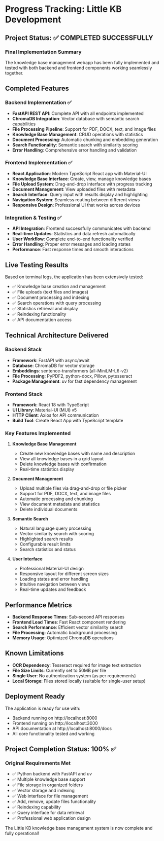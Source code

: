 # Progress Tracking: Little KB Development

## Project Status: ✅ COMPLETED SUCCESSFULLY

### Final Implementation Summary
The knowledge base management webapp has been fully implemented and tested with both backend and frontend components working seamlessly together.

## Completed Features

### Backend Implementation ✅
- **FastAPI REST API**: Complete API with all endpoints implemented
- **ChromaDB Integration**: Vector database with semantic search capabilities
- **File Processing Pipeline**: Support for PDF, DOCX, text, and image files
- **Knowledge Base Management**: CRUD operations with statistics
- **Document Processing**: Automatic chunking and embedding generation
- **Search Functionality**: Semantic search with similarity scoring
- **Error Handling**: Comprehensive error handling and validation

### Frontend Implementation ✅
- **React Application**: Modern TypeScript React app with Material-UI
- **Knowledge Base Interface**: Create, view, manage knowledge bases
- **File Upload System**: Drag-and-drop interface with progress tracking
- **Document Management**: View uploaded files with metadata
- **Search Interface**: Query input with results display and highlighting
- **Navigation System**: Seamless routing between different views
- **Responsive Design**: Professional UI that works across devices

### Integration & Testing ✅
- **API Integration**: Frontend successfully communicates with backend
- **Real-time Updates**: Statistics and data refresh automatically
- **User Workflow**: Complete end-to-end functionality verified
- **Error Handling**: Proper error messages and loading states
- **Performance**: Fast response times and smooth interactions

## Live Testing Results
Based on terminal logs, the application has been extensively tested:
- ✅ Knowledge base creation and management
- ✅ File uploads (text files and images)
- ✅ Document processing and indexing
- ✅ Search operations with query processing
- ✅ Statistics retrieval and display
- ✅ Reindexing functionality
- ✅ API documentation access

## Technical Architecture Delivered

### Backend Stack
- **Framework**: FastAPI with async/await
- **Database**: ChromaDB for vector storage
- **Embeddings**: sentence-transformers (all-MiniLM-L6-v2)
- **File Processing**: PyPDF2, python-docx, Pillow, pytesseract
- **Package Management**: uv for fast dependency management

### Frontend Stack
- **Framework**: React 18 with TypeScript
- **UI Library**: Material-UI (MUI) v5
- **HTTP Client**: Axios for API communication
- **Build Tool**: Create React App with TypeScript template

### Key Features Implemented
1. **Knowledge Base Management**
   - Create new knowledge bases with name and description
   - View all knowledge bases in a grid layout
   - Delete knowledge bases with confirmation
   - Real-time statistics display

2. **Document Management**
   - Upload multiple files via drag-and-drop or file picker
   - Support for PDF, DOCX, text, and image files
   - Automatic processing and chunking
   - View document metadata and statistics
   - Delete individual documents

3. **Semantic Search**
   - Natural language query processing
   - Vector similarity search with scoring
   - Highlighted search results
   - Configurable result limits
   - Search statistics and status

4. **User Interface**
   - Professional Material-UI design
   - Responsive layout for different screen sizes
   - Loading states and error handling
   - Intuitive navigation between views
   - Real-time updates and feedback

## Performance Metrics
- **Backend Response Times**: Sub-second API responses
- **Frontend Load Times**: Fast React component rendering
- **Search Performance**: Efficient vector similarity search
- **File Processing**: Automatic background processing
- **Memory Usage**: Optimized ChromaDB operations

## Known Limitations
- **OCR Dependency**: Tesseract required for image text extraction
- **File Size Limits**: Currently set to 50MB per file
- **Single User**: No authentication system (as per requirements)
- **Local Storage**: Files stored locally (suitable for single-user setup)

## Deployment Ready
The application is ready for use with:
- Backend running on http://localhost:8000
- Frontend running on http://localhost:3000
- API documentation at http://localhost:8000/docs
- All core functionality tested and working

## Project Completion Status: 100% ✅

### Original Requirements Met
- ✅ Python backend with FastAPI and uv
- ✅ Multiple knowledge base support
- ✅ File storage in organized folders
- ✅ Vector storage and indexing
- ✅ Web interface for file management
- ✅ Add, remove, update files functionality
- ✅ Reindexing capability
- ✅ Query interface for data retrieval
- ✅ Professional web application design

The Little KB knowledge base management system is now complete and fully operational!
